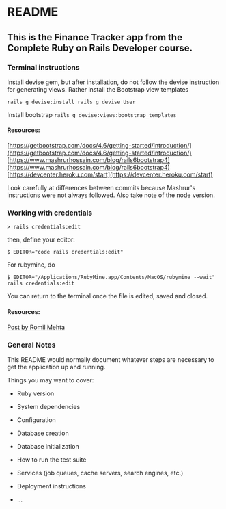 # README

## This is the Finance Tracker app from the Complete Ruby on Rails Developer course.

### Terminal instructions

Install devise gem, but after installation, do not follow the devise instruction for generating views. Rather install the Bootstrap view templates

`rails g devise:install
rails g devise User`

Install bootstrap
`rails g devise:views:bootstrap_templates`

#### Resources:

[https://getbootstrap.com/docs/4.6/getting-started/introduction/](https://getbootstrap.com/docs/4.6/getting-started/introduction/)
[https://www.mashrurhossain.com/blog/rails6bootstrap4](https://www.mashrurhossain.com/blog/rails6bootstrap4)
[https://devcenter.heroku.com/start](https://devcenter.heroku.com/start)

Look carefully at differences between commits because Mashrur's instructions were not always followed.
Also take note of the node version.

### Working with credentials

`> rails credentials:edit`

then, define your editor:

`$ EDITOR="code rails credentials:edit"`

For rubymine, do

`$ EDITOR="/Applications/RubyMine.app/Contents/MacOS/rubymine --wait" rails credentials:edit`

You can return to the terminal once the file is edited, saved and closed.

#### Resources: 

[Post by Romil Mehta](https://blog.saeloun.com/2019/10/10/rails-6-adds-support-for-multi-environment-credentials.html)

### General Notes

This README would normally document whatever steps are necessary to get the
application up and running.

Things you may want to cover:

* Ruby version

* System dependencies

* Configuration

* Database creation

* Database initialization

* How to run the test suite

* Services (job queues, cache servers, search engines, etc.)

* Deployment instructions

* ...
